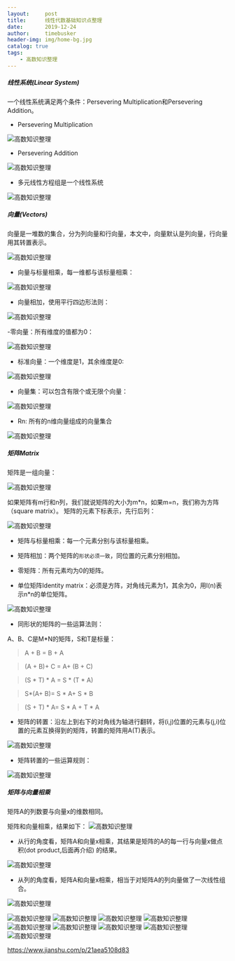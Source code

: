 ```yaml
---
layout:     post
title:      线性代数基础知识点整理
date:       2019-12-24
author:     timebusker
header-img: img/home-bg.jpg
catalog: true
tags:
    - 高数知识整理
---  
```


##### 线性系统(Linear System)

一个线性系统满足两个条件：Persevering Multiplication和Persevering Addition。

- Persevering Multiplication

![高数知识整理](img/older/math/1/1.png)

- Persevering Addition

![高数知识整理](img/older/math/1/2.png)

- 多元线性方程组是一个线性系统

![高数知识整理](img/older/math/1/3.png)


##### 向量(Vectors)

向量是一堆数的集合，分为列向量和行向量，本文中，向量默认是列向量，行向量用其转置表示。

![高数知识整理](img/older/math/1/4.png)

- 向量与标量相乘，每一维都与该标量相乘：

![高数知识整理](img/older/math/1/5.png)

- 向量相加，使用平行四边形法则：

![高数知识整理](img/older/math/1/6.png)

-零向量：所有维度的值都为0：

![高数知识整理](img/older/math/1/7.png)

- 标准向量：一个维度是1，其余维度是0:

![高数知识整理](img/older/math/1/8.png)

- 向量集：可以包含有限个或无限个向量：

![高数知识整理](img/older/math/1/9.png)

- Rn: 所有的n维向量组成的向量集合

![高数知识整理](img/older/math/1/10.png)

##### 矩阵Matrix
矩阵是一组向量：

![高数知识整理](img/older/math/1/11.png)

如果矩阵有m行和n列，我们就说矩阵的大小为m*n，如果m=n，我们称为方阵（square matrix）。
矩阵的元素下标表示，先行后列：

![高数知识整理](img/older/math/1/12.png)

- 矩阵与标量相乘：每一个元素分别与该标量相乘。

- 矩阵相加：两个矩阵的`形状必须一致`，同位置的元素分别相加。

- 零矩阵：所有元素均为0的矩阵。

- 单位矩阵Identity matrix：必须是方阵，对角线元素为1，其余为0，用I(n)表示n*n的单位矩阵。

![高数知识整理](img/older/math/1/14.png)

- 同形状的矩阵的一些运算法则：

A、B、C是M*N的矩阵，S和T是标量：

> A + B = B + A

> (A + B)+ C = A+ (B + C)

> (S * T) * A = S * (T * A)

> S*(A+ B)= S * A+ S * B

> (S + T) * A= S * A + T * A

- 矩阵的转置：沿左上到右下的对角线为轴进行翻转，将(i,j)位置的元素与(j,i)位置的元素互换得到的矩阵，转置的矩阵用A(T)表示。

![高数知识整理](img/older/math/1/15.png)

- 矩阵转置的一些运算规则：

![高数知识整理](img/older/math/1/16.png)

##### 矩阵与向量相乘
矩阵A的列数要与向量x的维数相同。

矩阵和向量相乘，结果如下：
![高数知识整理](img/older/math/1/17.png)

- 从行的角度看，矩阵A和向量x相乘，其结果是矩阵的A的每一行与向量x做点积(dot product,后面再介绍) 的结果。

![高数知识整理](img/older/math/1/18.png)

- 从列的角度看，矩阵A和向量x相乘，相当于对矩阵A的列向量做了一次线性组合。

![高数知识整理](img/older/math/1/19.png)



![高数知识整理](img/older/math/1/1.png)
![高数知识整理](img/older/math/1/1.png)
![高数知识整理](img/older/math/1/1.png)
![高数知识整理](img/older/math/1/1.png)
![高数知识整理](img/older/math/1/1.png)
![高数知识整理](img/older/math/1/1.png)
![高数知识整理](img/older/math/1/1.png)
![高数知识整理](img/older/math/1/1.png)
![高数知识整理](img/older/math/1/1.png)



https://www.jianshu.com/p/21aea5108d83
